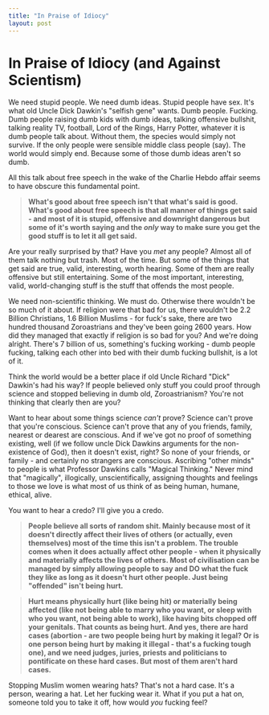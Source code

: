 ```yaml
---
title: "In Praise of Idiocy"
layout: post 
---
```



# In Praise of Idiocy (and Against Scientism)

We need stupid people.  We need dumb ideas.  Stupid people have sex.  It's what old Uncle Dick Dawkin's "selfish gene" wants. Dumb people.  Fucking.  Dumb people raising dumb kids with dumb ideas, talking offensive bullshit, talking reality TV, football, Lord of the Rings, Harry Potter, whatever it is dumb people talk about. Without them, the species would simply not survive. If the only people were sensible middle class people (say). The world would simply end. Because some of those dumb ideas aren't so dumb.

All this talk about free speech in the wake of the Charlie Hebdo affair seems to have obscure this fundamental point.  

>**What's good about free speech isn't that what's said is good. What's good about free speech is that all manner of things get said - and most of it is stupid, offensive and downright dangerous but some of it's worth saying and the *only* way to make sure you get the good stuff is to let it all get said.**

Are your really surprised by that?  Have you *met* any people? Almost all of them talk nothing but trash. Most of the time. But some of the things that get said are true, valid, interesting, worth hearing.  Some of them are really offensive but still entertaining. Some of the most important, interesting, valid, world-changing stuff is the stuff that offends the most people.

We need non-scientific thinking.  We must do.  Otherwise there wouldn't be so much of it about.  If religion were that bad for us, there wouldn't be 2.2 Billion Christians, 1.6 Billion Muslims - for fuck's sake, there  are  two hundred thousand Zoroastrians and they've been going 2600 years. How did they managed that exactly if religion is so bad for you? And we're doing alright.  There's 7 billion of us, something's fucking working - dumb people fucking, talking each other into bed with their dumb fucking bullshit, is a lot of it.

Think the world would be a better place if old Uncle Richard "Dick" Dawkin's had his way?  If people believed only stuff you could proof through science and stopped believing in dumb old, Zoroastrianism? You're not thinking that clearly then are you?

Want to hear about some things science *can't* prove? Science can't prove that you're conscious. Science can't prove that any of you friends, family, nearest or dearest are conscious.  And if we've got no proof of something existing, well (if we follow uncle Dick Dawkins arguments for the non-existence of God), then it doesn't exist, right? So none of your friends, or family - and certainly no strangers are conscious. Ascribing "other minds" to people is what Professor Dawkins calls "Magical Thinking." Never mind that "magically", illogically, unscientifically, assigning thoughts and feelings to those we love is what most of us think of as being human, humane, ethical, alive.

You want to hear a credo?  I'll give you a credo. 

>**People believe all sorts of random shit.  Mainly because most of it doesn't directly affect their lives of others (or actually, even themselves) most of the time this isn't a problem.  The trouble comes when it does actually affect other people - when it physically and materially affects the lives of others. Most of civilisation can be managed by simply allowing people to say and DO what the fuck they like as long as it doesn't hurt other people.  Just being "offended" isn't being hurt.** 

>**Hurt means physically hurt (like being hit) or materially being affected (like not being able to marry who you want, or sleep with who you want, not being able to work), like having bits chopped off your genitals. That counts as being hurt.  And yes, there are hard cases (abortion - are two people being hurt by making it legal? Or is one person being hurt by making it illegal - that's a fucking tough one), and we need judges, juries, priests and politicians to pontificate on these hard cases. But most of them aren't hard cases.** 

Stopping Muslim women wearing hats? That's not a hard case.  It's a person, wearing a hat.  Let her fucking wear it. What if you put a hat on, someone told you to take it off, how would *you* fucking feel?
